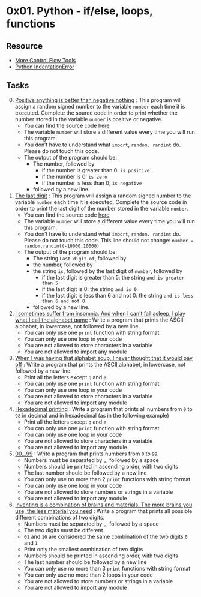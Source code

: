 # 0x01. Python - if/else, loops, functions

## Resource

- [More Control Flow Tools](https://docs.python.org/3.4/tutorial/controlflow.html)
- [Python IndentationError](https://youtu.be/1QXOd2ZQs-Q)

## Tasks

0. [Positive anything is better than negative nothing](0-positive_or_negative.py) : This program will assign a random signed number to the variable `number` each time it is executed. Complete the source code in order to print whether the number stored in the variable `number` is positive or negative.
	- You can find the source code [here](https://github.com/holbertonschool/0x01.py/blob/master/0-positive_or_negative_py)
	- The variable `number` will store a different value every time you will run this program.
	- You don’t have to understand what `import`, `random. randint` do. Please do not touch this code.
	- The output of the program should be:
		- The number, followed by
			- if the number is greater than 0: `is positive`
			- if the number is 0: `is zero`
			- if the number is less than 0; `is negative`
		- followed by a new line.
1. [The last digit](1-last_digit.py) : This program will assign a random signed number to the variable `number` each time it is executed. Complete the source code in order to print the last digit of the number stored in the variable `number`.
	- You can find the source code [here](https://github.com/holbertonschool/0x01.py/blob/master/1-last_digit_py)
	- The variable `number` will store a different value every time you will run this program.
	- You don’t have to understand what `import`, `random. randint` do. Please do not touch this code. This line should not change: `number = random.randint(-10000,10000)`
	- The output of the program should be:
		- The string `Last digit of`, followed by
		- the number, followed by
		- the string `is`, followed by the last digit of `number`, followed by
			- if the last digit is greater than 5: the string `and is greater than 5`
			- if the last digit is 0: the string `and is 0`
			- if the last digit is less than 6 and not 0: the string `and is less than 6 and not 0`
		- followed by a new line.
2. [I sometimes suffer from insomnia. And when I can't fall asleep, I play what I call the alphabet game](2-print_alphabet.py) : Write a program that prints the ASCII alphabet, in lowercase, not followed by a new line.
	- You can only use one `print` function with string format
	- You can only use one loop in your code
	- You are not allowed to store characters in a variable
	- You are not allowed to import any module
3. [When I was having that alphabet soup, I never thought that it would pay off](3-print_alphabt.py) : Write a program that prints the ASCII alphabet, in lowercase, not followed by a new line.
	- Print all the letters except `q` and `e`
	- You can only use one `print` function with string format
	- You can only use one loop in your code
	- You are not allowed to store characters in a variable
	- You are not allowed to import any module
4. [Hexadecimal printing](4-print_hexa.py) : Write a program that prints all numbers from `0` to `98` in decimal and in hexadecimal (as in the following example)
	- Print all the letters except `q` and `e`
	- You can only use one `print` function with string format
	- You can only use one loop in your code
	- You are not allowed to store characters in a variable
	- You are not allowed to import any module
5. [00...99](5-print_comb2.py) : Write a program that prints numbers from `0` to `99`.
	- Numbers must be separated by `,`, followed by a space
	- Numbers should be printed in ascending order, with two digits
	- The last number should be followed by a new line
	- You can only use no more than 2 `print` functions with string format
	- You can only use one loop in your code
	- You are not allowed to store numbers or strings in a variable
	- You are not allowed to import any module
6. [Inventing is a combination of brains and materials. The more brains you use, the less material you need](6-print_comb3.py) : Write a program that prints all possible different combinations of two digits.
	- Numbers must be separated by `,`, followed by a space
	- The two digits must be different
	- `01` and `10` are considered the same combination of the two digits `0` and `1`
	- Print only the smallest combination of two digits
	- Numbers should be printed in ascending order, with two digits
	- The last number should be followed by a new line
	- You can only use no more than 3 `print` functions with string format
	- You can only use no more than 2 loops in your code
	- You are not allowed to store numbers or strings in a variable
	- You are not allowed to import any module

